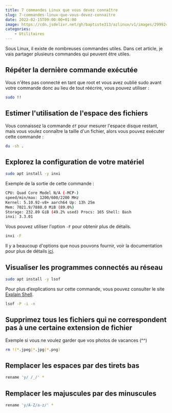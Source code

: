 ```yaml
---
title: 7 commandes Linux que vous devez connaître 
slug: 7-commandes-linux-que-vous-devez-connaitre 
date: 2022-02-15T09:00:00+01:00
image: https://cdn.jsdelivr.net/gh/baptiste313/azlinux/v1/images/2999245/raw.webp
categories:
    - Utilitaires
---
```


Sous Linux, il existe de nombreuses commandes utiles. Dans cet article, je vais partager plusieurs commandes qui peuvent être utiles.

## Répéter la dernière commande exécutée

Vous n'êtes pas connecté en tant que root et vous avez oublié sudo avant votre commande donc au lieu de tout réécrire, vous pouvez utiliser :

```bash
sudo !!
```

## Estimer l'utilisation de l'espace des fichiers

Vous connaissez la commande `df` pour mesurer l'espace disque restant, mais vous voulez connaître la taille d'un fichier, alors vous pouvez exécuter cette commande :

```bash
du -sh .
```

## Explorez la configuration de votre matériel

```bash
sudo apt install -y inxi
```

Exemple de la sortie de cette commande :

```bash
CPU: Quad Core Model N/A (-MCP-)
speed/min/max: 1200/600/2200 MHz
Kernel: 5.10.92-v8+ aarch64 Up: 13h 25m
Mem: 7021.9/7888.0 MiB (89.0%)
Storage: 232.89 GiB (49.2% used) Procs: 165 Shell: Bash
inxi: 3.3.01
```
Vous pouvez utiliser l'option `-F` pour obtenir plus de détails.

```bash
inxi -F
```

Il y a beaucoup d'options que nous pouvons fournir, voir la documentation pour plus de détails [ici](https://smxi.org/docs/inxi-man.htm).

## Visualiser les programmes connectés au réseau

```bash
sudo apt install -y lsof
```

Pour plus d’explications sur cette commande, vous pouvez consulter le site [Explain Shell](
https://explainshell.com/explain?cmd=lsof+-P+-i+-n).

```bash
lsof -P -i -n
```

## Supprimez tous les fichiers qui ne correspondent pas à une certaine extension de fichier

Exemple si vous ne voulez garder que vos photos de vacances (^^)

```bash
rm !(*.jpeg|*.jpg|*.png)
```

## Remplacer les espaces par des tirets bas

```bash
rename 'y/ /_/' *
```
## Remplacer les majuscules par des minuscules

```bash
rename 'y/A-Z/a-z/' *
```
